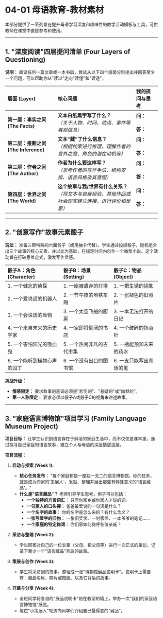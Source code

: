 # 04-01 母语教育-教材素材

本部分提供了一系列旨在提升母语学习深度和趣味性的教学活动模板与工具，可供教师在课堂中直接参考和使用。

---

## 1. "深度阅读"四层提问清单 (Four Layers of Questioning)

**说明：** 阅读任何一篇文章或一本书后，尝试从以下四个层面分别提出并回答至少一个问题，可以帮助你从"读过"走向"读懂"和"读透"。

| **层面 (Layer)** | **核心问题** | **我的提问与思考** |
| :--- | :--- | :--- |
| **第一层：事实之问 (The Facts)** | **文本白纸黑字写了什么？**<br> *（关于人物、时间、地点、事件等客观信息）* | **问：**<br><br>**答：** |
| **第二层：推断之问 (The Inference)** | **文本"藏"了什么信息？**<br> *（根据线索进行推理，理解作者的言外之意、角色的潜在动机等）* | **问：**<br><br>**答：** |
| **第三层：作者之问 (The Author)** | **作者为什么要这样写？**<br> *（思考作者的写作手法、结构安排、语言风格及其意图）* | **问：**<br><br>**答：** |
| **第四层：世界之问 (The World)** | **这个故事与我/世界有什么关系？**<br> *（将文本与自身经验、其他作品或社会现实建立连接，进行评价和反思）* | **问：**<br><br>**答：** |

---

## 2. "创意写作"故事元素骰子

**玩法：** 准备三颗特殊的六面骰子（或用抽卡代替）。学生通过投掷骰子，随机组合出三个故事的核心元素，并以此为基础，在规定时间内创作一个微型小说。这个活动旨在打破思维定式，激发写作灵感。

| **骰子A：角色 (Character)** | **骰子B：场景 (Setting)** | **骰子C：物品 (Object)** |
| :--- | :--- | :--- |
| 1. 一个健忘的侦探 | 1. 一座被遗弃的灯塔 | 1. 一把生锈的钥匙 |
| 2. 一个爱说谎的机器人 | 2. 一节午夜的地铁车厢 | 2. 一张褪色的旧照片 |
| 3. 一个会说话的动物 | 3. 一个太空飞船的厨房 | 3. 一本无法打开的日记 |
| 4. 一个来自未来的历史学家 | 4. 一家即将倒闭的书店 | 4. 一个破碎的指南针 |
| 5. 一个害怕阳光的吸血鬼 | 5. 一个热闹非凡的古代市集 | 5. 一瓶能预知未来的药水 |
| 6. 一个能听到植物心声的园丁 | 6. 一个没有出口的图书馆 | 6. 一支只能写出真话的笔 |

**挑战升级：**
- **情感限定：** 要求故事的基调必须是"悲伤的"、"悬疑的"或"幽默的"。
- **第一人称限定：** 要求必须以骰子A或骰子C的视角来讲述故事。

---

## 3. "家庭语言博物馆"项目学习 (Family Language Museum Project)

**项目目标：** 让学生认识到语言存在于鲜活的家庭生活中，而不仅仅是课本里。通过探寻自己家庭的语言故事，建立个人与母语的深层情感连接。

**项目流程：**

1.  **启动与探索 (Week 1):**
    - **核心任务发布：** "每个家庭都是一座独一无二的语言博物馆。你的任务，就是成为你家的'策展人'，发掘、整理并展出那些有特殊意义的'语言藏品'。"
    - **什么是"语言藏品"？** 老师引导学生思考，例子可以包括：
        - **一个独特的方言词汇：** 只有你家乡或你家人才说的词。
        - **一句家人的口头禅：** 爸爸最爱说的一句话是什么？
        - **一个名字的故事：** 你的名字是怎么来的？有什么含义？
        - **一张写着字的旧物：** 一张旧奖状、一封家信、一本爷爷的笔记……
        - **一个家庭的特定称谓：** 你们家如何称呼各位亲戚？

2.  **采访与整理 (Week 2):**
    - 学生回家对自己的一位长辈（父母、祖父母等）进行一次正式的采访，记录下至少一个"语言藏品"背后的故事。

3.  **策展与创作 (Week 3):**
    - 学生将采访到的故事，整理成一张"博物馆展品说明卡"。说明卡上需要有：藏品名称、照片或图画、以及它背后的故事。

4.  **开幕与分享 (Week 4):**
    - 全班同学将各自的"展品说明卡"贴在教室的墙上，举办一次"我们的家庭语言博物馆"展览。
    - 每位"小策展人"轮流向同学们介绍自己最得意的"藏品"。 